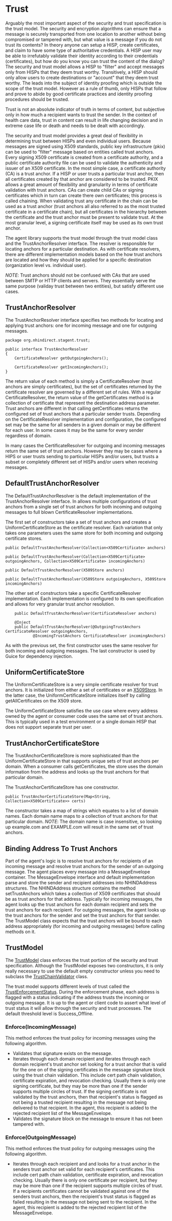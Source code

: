 # Trust

Arguably the most important aspect of the security and trust specification is the trust model.  The security and encryption algorithms can ensure that a message is securely transported from one location to another without being compromised or tampered with, but what value is a message if you do not trust its contents?  In theory anyone can setup a HISP, create certificates, and claim to have some type of authoritative credentials.  A HISP user may be able to irrefutably validate their identity according to their credentials (certificates), but how do you know you can trust the content of the dialog?  The security and trust model allows a HISP to "filter" and accept messages only from HISPs that they deem trust worthy.  Transitively, a HISP should only allow users to create destinations or "account" that they deem trust worthy.  The leads into the subject of identity proofing which is outside the scope of the trust model.  However as a rule of thumb, only HISPs that follow and prove to abide by good certificate practices and identity proofing procedures should be trusted.

Trust is not an absolute indicator of truth in terms of content, but subjective only in how much a recipient wants to trust the sender.  In the context of health care data, trust in content can result in life changing decision and in extreme case life or death and needs to be dealt with accordingly.  

The security and trust model provides a great deal of flexibility in determining trust between HISPs and even individual users.  Because messages are signed using X509 standards, public key infrastructure (pkix) can be used to "filter" message based on entities called trust anchors.  Every signing X509 certificate is created from a certificate authority, and a public certificate authority file can be used to validate the authenticity and issuer of an X509 certificate.  In the most simple case, a certificate authority (CA) is a trust anchor.  If a HISP or user trusts a particular trust anchor, then all certificates created by that anchor are considered to be trusted.  PKIX allows a great amount of flexibility and granularity in terms of certificate validation with trust anchors.  CAs can create child CAs or signing certificates which in turn can create there own certificates; this process is called chaining.  When validating trust any certificate in the chain can be used as a trust anchor (trust anchors all also referred to as the most trusted certificate in a certificate chain), but all certificates in the hierarchy between the certificate and the trust anchor must be present to validate trust.  At the most granular level, a signing certificate itself may be used as its own trust anchor.

The agent library supports the trust model through the trust model class and the TrustAnchorResolver interface.  The resolver is responsible for locating anchors for a particular destination.  As with certificate resolvers, there are different implementation models based on the how trust anchors are located and how they should be applied for a specific destination (organization level vs. individual user).

*NOTE*:  Trust anchors should not be confused with CAs that are used between SMTP or HTTP clients and servers.  They essentially serve the same purpose (validay trust between two entities), but satisfy different use cases. 

## TrustAnchorResolver

The TrustAnchorResolver interface specifies two methods for locating and applying trust anchors: one for incoming message and one for outgoing messages.

```
package org.nhindirect.stagent.trust;

public interface TrustAnchorResolver 
{
	CertificateResolver getOutgoingAnchors();

	CertificateResolver getIncomingAnchors();
}
```

The return value of each method is simply a CertificateResolver (trust anchors are simply certificates), but the set of certificates returned by the certificate resolver are governed by a different set of rules.  With a regular CertificateResolver, the return value of the getCertificates method is a collection of certificate that represent the destination address parameter.  Trust anchors are different in that calling getCertificates returns the configured set of trust anchors that a particular sender trusts.  Depending on the CertificateResolver implementation and configuration, the configured set may be the same for all senders in a given domain or may be different for each user.  In some cases it may be the same for every sender regardless of domain.

In many cases the CertificateResolver for outgoing and incoming messages return the same set of trust anchors.  However they may be cases where a HIPS or user trusts sending to particular HISPs and/or users, but trusts a subset or completely different set of HISPs and/or users when receiving messages.

## DefaultTrustAnchorResolver

The DefaultTrustAnchorResolver is the default implementation of the TrustAnchorResolver interface.  In allows multiple configurations of trust anchors from a single set of trust anchors for both incoming and outgoing messages to full blown CertificateResolver implementations.

The first set of constructors take a set of trust anchors and creates a UniformCertificateStore as the certificate resolver.  Each variation that only takes one parameters uses the same store for both incoming and outgoing certificate stores. 
```
public DefaultTrustAnchorResolver(Collection<X509Certificate> anchors) 

public DefaultTrustAnchorResolver(Collection<X509Certificate> outgoingAnchors, Collection<X509Certificate> incomingAnchors)

public DefaultTrustAnchorResolver(X509Store anchors)

public DefaultTrustAnchorResolver(X509Store outgoingAnchors, X509Store incomingAnchors)
```

The other set of constructors take a specific CertificateResolver implementation.  Each implementation is configured to its own specification and allows for very granular trust anchor resolution. 

```
    public DefaultTrustAnchorResolver(CertificateResolver anchors)

    @Inject
    public DefaultTrustAnchorResolver(@OutgoingTrustAnchors CertificateResolver outgoingAnchors, 
    		@IncomingTrustAnchors CertificateResolver incomingAnchors)
```

As with the previous set, the first constructor uses the same resolver for both incoming and outgoing messages.  The last constructor is used by Guice for dependency injection.

## UniformCertificateStore

The UniformCertificateStore is a very simple certificate resolver for trust anchors.  It is initialized from either a set of certificates or an [X509Store](http://api.directproject.info/agent/2.2.1/apidocs/org/nhindirect/stagent/cert/X509Store.html).  In the latter case, the UniformCertificateStore initializes itself by calling getAllCertificates on the X509 store.

The UniformCertificateStore satisfies the use case where every address owned by the agent or consumer code uses the same set of trust anchors.  This is typically used in a test environment or a single domain HISP that does not support separate trust per user.

## TrustAnchorCertificateStore

The TrustAnchorCertificateStore is more sophisticated than the UniformCertificateStore in that supports unique sets of trust anchors per domain.  When a consumer calls getCertificates, the store uses the domain information from the address and looks up the trust anchors for that particular domain.

The TrustAnchorCertificateStore has one constructor.

```
public TrustAnchorCertificateStore(Map<String, Collection<X509Certificate>> certs)
```

The constructor takes a map of strings which equates to a list of domain names.  Each domain name maps to a collection of trust anchors for that particular domain.  *NOTE*: The domain name is case insensitive, so looking up example.com and EXAMPLE.com will result in the same set of trust anchors.

## Binding Address To Trust Anchors

Part of the agent's logic is to resolve trust anchors for recipients of an incoming message and resolve trust anchors for the sender of an outgoing message.  The agent places every message into a MessageEnvelope container.  The MessageEnvelope interface and default implementation parse and store the sender and recipient addresses into NHINDAddress structures.  The NHINDAddress structure contains the method setTrustAnchors which takes a collection of X509 certificates that should be as trust anchors for that address.  Typically for incoming messages, the agent looks up the trust anchors for each domain recipient and sets the trust anchors for each recipient.  For outgoing messages, the agent looks up the trust anchors for the sender and set the trust anchors for that sender.  The TrustModel class expects that the trust anchors will be bound to each address appropriately (for incoming and outgoing messages) before calling methods on it.

## TrustModel

The [TrustModel](http://api.directproject.info/agent/2.2.1/apidocs/org/nhindirect/stagent/trust/TrustModel.html) class enforces the trust portion of the security and trust specification.  Although the TrustModel exposes two constructors, it is only really necessary to use the default empty constructor unless you need to subclass the [TrustChainValidator](http://api.directproject.info/agent/2.2.1/apidocs/org/nhindirect/stagent/trust/TrustChainValidator.html) class.

The trust model supports different levels of trust called the [TrustEnforcementStatus](http://api.directproject.info/agent/2.2.1/apidocs/org/nhindirect/stagent/trust/TrustEnforcementStatus.html).  During the enforcement phase, each address is flagged with a status indicating if the address trusts the incoming or outgoing message.  It is up to the agent or client code to assert what level of trust status it will allow through the security and trust processes.  The default threshold level is Success_Offline.


### Enforce(IncomingMessage)

This method enforces the trust policy for incoming messages using the following algorithm.

* Validates that signature exists on the message.
* Iterates through each domain recipient and iterates through each domain recipient's trust anchor set looking for a trust anchor that is valid for the one on of the signing certificates in the message signature block using the trust chain validation.  This include cert path chain validation, certificate expiration, and revocation checking.  Usually there is only one signing certificate, but they may be more than one if the sender supports multiple circles of trust.  If the signing certificate is not validated by the trust anchors, then that recipient's status is flagged as not being a trusted recipient resulting in the message not being delivered to that recipient.  In the agent, this recipient is added to the rejected recipient list of the MessageEnvelope.
* Validates the signature block on the message to ensure it has not been tampered with.



### Enforce(OutgoingMessage)

This method enforces the trust policy for outgoing messages using the following algorithm.

* Iterates through each recipient and and looks for a trust anchor in the senders trust anchor set valid for each recipient's certificates.  This include cert path chain validation, certificate expiration, and revocation checking.  Usually there is only one certificate per recipient, but they may be more than one if the recipient supports multiple circles of trust.  If a recipients certificates cannot be validated against one of the senders trust anchors, then the recipient's trust status is flagged as failed resulting in the message not being sent to the recipient.  In the agent, this recipient is added to the rejected recipient list of the MessageEnvelope.